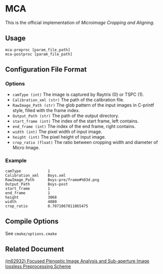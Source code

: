 # MCA

This is the official implementation of *Microimage Cropping and Aligning*.

## Usage

```shell
mca-preproc [param_file_path]
mca-postproc [param_file_path]
```

## Configuration File Format

### Options

+ `camType (int)` The image is captured by Raytrix (0) or TSPC (1).
+ `Calibration_xml (str)` The path of the calibration file.
+ `RawImage_Path (str)` The glob pattern of the input images in C-printf style, filled with the frame index.
+ `Output_Path (str)` The path of the output directory.
+ `start_frame (int)` The index of the start frame, left contains.
+ `end_frame (int)` The index of the end frame, right contains.
+ `width (int)` The pixel width of input image.
+ `height (int)` The pixel height of input image.
+ `crop_ratio (float)` The ratio between cropping width and diameter of Micro Image.

### Example

```
camType            1
Calibration_xml    Boys.xml
RawImage_Path      Boys-pre/frame#%03d.png
Output_Path        Boys-post
start_frame        1
end_frame          1
height             3068
width              4080
crop_ratio         0.7071067811865475
```

## Compile Options

See `cmake/options.cmake`

## Related Document

[(m62932) Focused Plenoptic Image Analysis and Sub-aperture Image lossless Preprocessing Scheme](https://dms.mpeg.expert/doc_end_user/current_document.php?id=86981)
